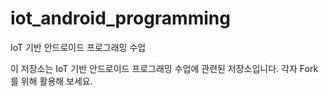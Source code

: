 # iot_android_programming
IoT 기반 안드로이드 프로그래밍 수업

이 저장소는 IoT 기반 안드로이드 프로그래밍 수업에 관련된 저장소입니다.
각자 Fork를 위해 활용해 보세요.

